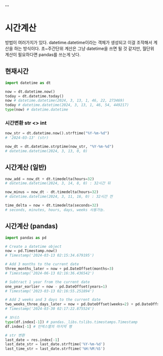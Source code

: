 '''
# 시간계산
방법이 여러가지가 있다. datetime.datetime이라는 객체가 생성되고 이걸 조작해서 계산을 하는 방식이다.
초~주간단위 계산은 그냥 datetime을 쓰면 될 것 같지만, 월단위 계산이 필요하다면 pandas를 쓰는게 낫다.


## 현재시간
```python
import datetime as dt

now = dt.datetime.now() 
today = dt.datetime.today()
now # datetime.datetime(2024, 3, 13, 1, 46, 22, 273469)
today # datetime.datetime(2024, 3, 13, 1, 46, 54, 449217)
type(now) # datetime.datetime
```

### 시간변환 str <> int
```python
now_str = dt.datetime.now().strftime("%Y-%m-%d") 
# '2024-03-13' (str)

now_dt = dt.datetime.strptime(now_str, "%Y-%m-%d") 
# datetime.datetime(2024, 3, 13, 0, 0)
```

## 시간계산 (일반)
```python
now_add = now_dt + dt.timedelta(hours=32) 
# datetime.datetime(2024, 3, 14, 8, 0) : 32시간 뒤

now_minus = now_dt - dt.timedelta(hours=32) 
# datetime.datetime(2024, 3, 11, 16, 0) : 32시간 전

time_delta = now + dt.timedelta(seconds=32) 
# seconds, minutes, hours, days, weeks 사용가능. 
```

## 시간계산 (pandas)
```python
import pandas as pd

# Create a datetime object
now = pd.Timestamp.now()
# Timestamp('2024-03-13 02:15:34.679195')

# Add 3 months to the current date
three_months_later = now + pd.DateOffset(months=3)
# Timestamp('2024-06-13 02:16:36.436542')

# Subtract 1 year from the current date
one_year_earlier = now - pd.DateOffset(years=1)
# Timestamp('2023-03-13 02:16:55.251894')

# Add 2 weeks and 3 days to the current date
two_weeks_three_days_later = now + pd.DateOffset(weeks=2) + pd.DateOffset(days=3)
# Timestamp('2024-03-30 02:17:22.875524')

# 보너스
type(df.index[-1]) # pandas._libs.tslibs.timestamps.Timestamp
df.index[-1] # 인덱스열의 마지막 행

# str 변환
last_date = res.index[-1]
last_date_str = last_date.strftime('%Y-%m-%d')
last_time_str = last_date.strftime('%H:%M:%S')
```